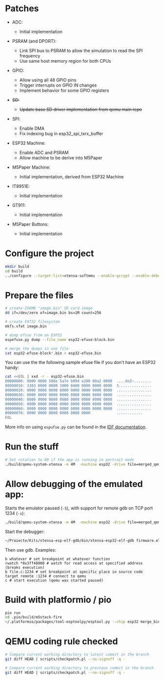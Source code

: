 # Patches

* ADC:
  * Initial implementation

* PSRAM (and DPORT):
  * Link SPI bus to PSRAM to allow the simulation to read the SPI frequency
  * Use same host memory region for both CPUs

* GPIO:
  * Allow using all 48 GPIO pins
  * Trigger interrupts on GPIO IN changes
  * Implement behavior for some GPIO registers

* ~~SD:~~
  * ~~Update base SD driver implementation from qemu main repo~~

* SPI:
  * Enable DMA
  * Fix indexing bug in esp32_spi_txrx_buffer

* ESP32 Machine:
  * Enable ADC and PSRAM
  * Allow machine to be derive into M5Paper

* M5Paper Machine:
  * Initial implementation, derived from ESP32 Machine

* IT8951E:
  * Initial implementation

* GT911:
  * Initial implementation

* M5Paper Buttons:
  * Initial implementation


# Configure the project

```bash
mkdir build
cd build
../configure --target-list=xtensa-softmmu --enable-gcrypt --enable-debug --disable-sanitizers --disable-strip --disable-user --disable-capstone --disable-vnc --prefix=/opt/esp-qemu --cc="ccache gcc"
```


# Prepare the files
```bash
# create 256MB "image.bin" SD card image
dd if=/dev/zero of=image.bin bs=1M count=256

# create FAT32 filesystem
mkfs.vfat image.bin

# dump efuse from an ESP32
espefuse.py dump --file_name esp32-efuse-block.bin

# merge the dumps in one file
cat esp32-efuse-block*.bin > esp32-efuse.bin
```

You can use the the following sample efuse file if you don't have an ESP32 handy:
```bash
cat <<EOL | xxd -r - esp32-efuse.bin
00000000: 0000 0000 586e 5a7e b994 e200 00a2 0000  ....XnZ~........
00000010: 3303 0000 0000 1000 0400 0000 0000 0000  3...............
00000020: 0000 0000 0000 0000 0000 0000 0000 0000  ................
00000030: 0000 0000 0000 0000 0000 0000 0000 0000  ................
00000040: 0000 0000 0000 0000 0000 0000 0000 0000  ................
00000050: 0000 0000 0000 0000 0000 0000 0000 0000  ................
00000060: 0000 0000 0000 0000 0000 0000 0000 0000  ................
00000070: 0000 0000 0000 0000 0000 0000            ............
EOL
```

More info on using `espufse.py` can be found in the [IDF documentation](https://docs.espressif.com/projects/esptool/en/latest/esp32/espefuse/dump-cmd.html).


# Run the stuff
```bash
# Set rotation to 90 if the app is running in portrait mode
./build/qemu-system-xtensa -m 4M  -machine esp32 -drive file=merged_qemu.bin,if=mtd,format=raw -global driver=timer.esp32.timg,property=wdt_disable,value=true  -serial mon:stdio  -drive id=mysd,if=sd,format=raw,file=image.bin,bus=0,unit=1 -drive id=efuse,if=none,format=raw,file=esp32-efuse.bin -global driver=it8951e,property=rotation,value=0
```


# Allow debugging of the emulated app:
Starts the emulator paused (`-S`), with support for remote gdb on TCP port 1234 (`-s`):
```bash
./build/qemu-system-xtensa -m 4M  -machine esp32 -drive file=merged_qemu.bin,if=mtd,format=raw -global driver=timer.esp32.timg,property=wdt_disable,value=true  -serial mon:stdio  -drive id=mysd,if=sd,format=raw,file=image.bin,bus=0,unit=1 -drive id=efuse,if=none,format=raw,file=esp32-efuse.bin -global driver=it8951e,property=rotation,value=0 -S -s
```

Start the debugger:
```bash
~/Proiecte/Kits/xtensa-esp-elf-gdb/bin/xtensa-esp32-elf-gdb firmware.elf
```

Then use gdb. Examples:
```
b whatever # set breakpoint at whatever function
rwatch *0x3ff48000 # watch for read access at specified address (breaks execution)
b file.c:1234 # set breakpoint at specific place in source code
target remote :1234 # connect to qemu
c # start execution (qemu was started paused)
```


# Build with platformio / pio
```bash
pio run
cd .pio/build/m5stack-fire
~/.platformio/packages/tool-esptoolpy/esptool.py --chip esp32 merge_bin -o merged_qemu.bin --flash_mode dio --flash_freq 40m --flash_size 16MB --fill-flash-size 16MB   0x1000 ../../../../M5EPD_Calculator/.pio/build/m5stack-fire/bootloader.bin   0x8000 partitions.bin   0x10000 firmware.bin
```


# QEMU coding rule checked
```bash
# Compare current working directory to latest commit in the branch
git diff HEAD | scripts/checkpatch.pl --no-signoff -q -

# Compare current working directory to previous commit in the branch
git diff HEAD | scripts/checkpatch.pl --no-signoff -q -
```
